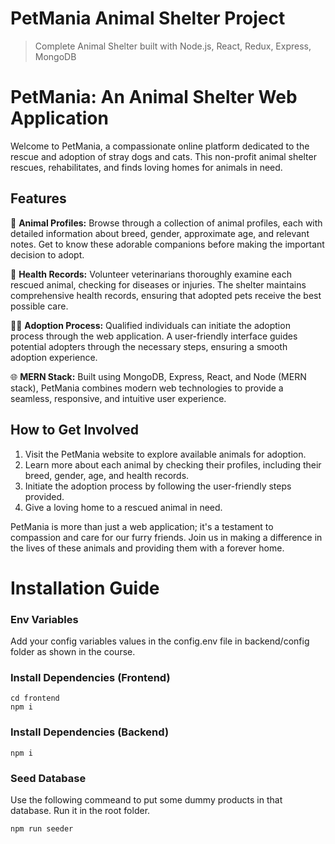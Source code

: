 # PetMania Animal Shelter Project

> Complete Animal Shelter built with Node.js, React, Redux, Express, MongoDB

# PetMania: An Animal Shelter Web Application

Welcome to PetMania, a compassionate online platform dedicated to the rescue and adoption of stray dogs and cats. This non-profit animal shelter rescues, rehabilitates, and finds loving homes for animals in need.

## Features

🐾 **Animal Profiles:**
Browse through a collection of animal profiles, each with detailed information about breed, gender, approximate age, and relevant notes. Get to know these adorable companions before making the important decision to adopt.

🏥 **Health Records:**
Volunteer veterinarians thoroughly examine each rescued animal, checking for diseases or injuries. The shelter maintains comprehensive health records, ensuring that adopted pets receive the best possible care.

🐶🐱 **Adoption Process:**
Qualified individuals can initiate the adoption process through the web application. A user-friendly interface guides potential adopters through the necessary steps, ensuring a smooth adoption experience.

🌐 **MERN Stack:**
Built using MongoDB, Express, React, and Node (MERN stack), PetMania combines modern web technologies to provide a seamless, responsive, and intuitive user experience.

## How to Get Involved

1. Visit the PetMania website to explore available animals for adoption.
2. Learn more about each animal by checking their profiles, including their breed, gender, age, and health records.
3. Initiate the adoption process by following the user-friendly steps provided.
4. Give a loving home to a rescued animal in need.

PetMania is more than just a web application; it's a testament to compassion and care for our furry friends. Join us in making a difference in the lives of these animals and providing them with a forever home.

# Installation Guide
### Env Variables

Add your config variables values in the config.env file in backend/config folder as shown in the course.

### Install Dependencies (Frontend)

```
cd frontend
npm i
```

### Install Dependencies (Backend)

```
npm i
```

### Seed Database

Use the following commeand to put some dummy products in that database.
Run it in the root folder.

```
npm run seeder
```
